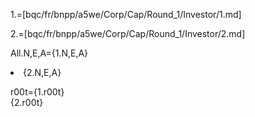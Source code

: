 1.=[bqc/fr/bnpp/a5we/Corp/Cap/Round_1/Investor/1.md]

2.=[bqc/fr/bnpp/a5we/Corp/Cap/Round_1/Investor/2.md]

All.N,E,A={1.N,E,A}<li>{2.N,E,A}

r00t={1.r00t}<br>{2.r00t}
